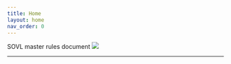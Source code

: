 ```yaml
---
title: Home
layout: home
nav_order: 0
---
```

SOVL master rules document
![](../../assets/images/warchief.png)

----

[use this template]: https://github.com/just-the-docs/just-the-docs-template/generate

